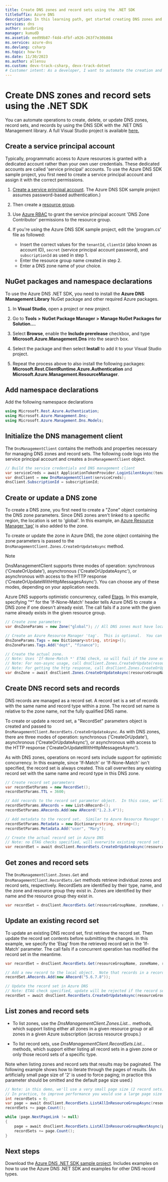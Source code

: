```yaml
---
title: Create DNS zones and record sets using the .NET SDK
titleSuffix: Azure DNS
description: In this learning path, get started creating DNS zones and record sets in Azure DNS by using the .NET SDK.
services: dns
author: asudbring
manager: kumudD
ms.assetid: eed99b87-f4d4-4fbf-a926-263f7e30b884
ms.service: azure-dns
ms.devlang: csharp
ms.topic: how-to
ms.date: 11/30/2023
ms.author: allensu
ms.custom: devx-track-csharp, devx-track-dotnet
# Customer intent: As a developer, I want to automate the creation and management of DNS zones and record sets using the .NET SDK, so that I can efficiently manage my DNS resources within Azure.
---
```


# Create DNS zones and record sets using the .NET SDK

You can automate operations to create, delete, or update DNS zones, record sets, and records by using the DNS SDK with the .NET DNS Management library. A full Visual Studio project is available [here.](https://www.microsoft.com/en-us/download/details.aspx?id=47268&WT.mc_id=DX_MVP4025064&e6b34bbe-475b-1abd-2c51-b5034bcdd6d2=True)

## Create a service principal account

Typically, programmatic access to Azure resources is granted with a dedicated account rather than your own user credentials. These dedicated accounts are called 'service principal' accounts. To use the Azure DNS SDK sample project, you first need to create a service principal account and assign it with the correct permissions.

1. [Create a service principal account](../active-directory/develop/howto-authenticate-service-principal-powershell.md). The Azure DNS SDK sample project assumes password-based authentication.)

1. Then create a [resource group](../azure-resource-manager/templates/deploy-portal.md).

1. Use [Azure RBAC](/azure/role-based-access-control/role-assignments-portal) to grant the service principal account 'DNS Zone Contributor' permissions to the resource group.

1. If you're using the Azure DNS SDK sample project, edit the 'program.cs' file as followed:

   * Insert the correct values for the `tenantId`, `clientId` (also known as account ID), `secret` (service principal account password), and `subscriptionId` as used in step 1.
   * Enter the resource group name created in step 2.
   * Enter a DNS zone name of your choice.

## NuGet packages and namespace declarations

To use the Azure DNS .NET SDK, you need to install the **Azure DNS Management Library** NuGet package and other required Azure packages.

1. In **Visual Studio**, open a project or new project.

1. Go to **Tools** **>** **NuGet Package Manager** **>** **Manage NuGet Packages for Solution...**.

1. Select **Browse**, enable the **Include prerelease** checkbox, and type **Microsoft.Azure.Management.Dns** into the search box.

1. Select the package and then select **Install** to add it to your Visual Studio project.

1. Repeat the process above to also install the following packages: **Microsoft.Rest.ClientRuntime.Azure.Authentication** and **Microsoft.Azure.Management.ResourceManager**.

## Add namespace declarations

Add the following namespace declarations

```cs
using Microsoft.Rest.Azure.Authentication;
using Microsoft.Azure.Management.Dns;
using Microsoft.Azure.Management.Dns.Models;
```

## Initialize the DNS management client

The `DnsManagementClient` contains the methods and properties necessary for managing DNS zones and record sets.  The following code logs into the service principal account and creates a `DnsManagementClient` object.

```cs
// Build the service credentials and DNS management client
var serviceCreds = await ApplicationTokenProvider.LoginSilentAsync(tenantId, clientId, secret);
var dnsClient = new DnsManagementClient(serviceCreds);
dnsClient.SubscriptionId = subscriptionId;
```

## Create or update a DNS zone

To create a DNS zone, you first need to create a "Zone" object containing the DNS zone parameters. Since DNS zones aren't linked to a specific region, the location is set to 'global'. In this example, an [Azure Resource Manager 'tag'](https://azure.microsoft.com/updates/organize-your-azure-resources-with-tags/) is also added to the zone.

To create or update the zone in Azure DNS, the zone object containing the zone parameters is passed to the `DnsManagementClient.Zones.CreateOrUpdateAsync` method.

> [!NOTE]
> DnsManagementClient supports three modes of operation: synchronous ('CreateOrUpdate'), asynchronous ('CreateOrUpdateAsync'), or asynchronous with access to the HTTP response ('CreateOrUpdateWithHttpMessagesAsync').  You can choose any of these modes, depending on your application needs.

Azure DNS supports optimistic concurrency, called [Etags](./dns-getstarted-powershell.md). In this example, specifying "*" for the 'If-None-Match' header tells Azure DNS to create a DNS zone if one doesn't already exist.  The call fails if a zone with the given name already exists in the given resource group.

```cs
// Create zone parameters
var dnsZoneParams = new Zone("global"); // All DNS zones must have location = "global"

// Create an Azure Resource Manager 'tag'.  This is optional.  You can add multiple tags
dnsZoneParams.Tags = new Dictionary<string, string>();
dnsZoneParams.Tags.Add("dept", "finance");

// Create the actual zone.
// Note: Uses 'If-None-Match *' ETAG check, so will fail if the zone exists already.
// Note: For non-async usage, call dnsClient.Zones.CreateOrUpdate(resourceGroupName, zoneName, dnsZoneParams, null, "*")
// Note: For getting the http response, call dnsClient.Zones.CreateOrUpdateWithHttpMessagesAsync(resourceGroupName, zoneName, dnsZoneParams, null, "*")
var dnsZone = await dnsClient.Zones.CreateOrUpdateAsync(resourceGroupName, zoneName, dnsZoneParams, null, "*");
```

## Create DNS record sets and records

DNS records are managed as a record set. A record set is a set of records with the same name and record type within a zone.  The record set name is relative to the zone name, not the fully qualified DNS name.

To create or update a record set, a "RecordSet" parameters object is created and passed to `DnsManagementClient.RecordSets.CreateOrUpdateAsync`. As with DNS zones, there are three modes of operation: synchronous ('CreateOrUpdate'), asynchronous ('CreateOrUpdateAsync'), or asynchronous with access to the HTTP response ('CreateOrUpdateWithHttpMessagesAsync').

As with DNS zones, operations on record sets include support for optimistic concurrency.  In this example, since 'If-Match' or 'If-None-Match' isn't specified, the record set is always created.  This call overwrites any existing record set with the same name and record type in this DNS zone.

```cs
// Create record set parameters
var recordSetParams = new RecordSet();
recordSetParams.TTL = 3600;

// Add records to the record set parameter object.  In this case, we'll add a record of type 'A'
recordSetParams.ARecords = new List<ARecord>();
recordSetParams.ARecords.Add(new ARecord("1.2.3.4"));

// Add metadata to the record set.  Similar to Azure Resource Manager tags, this is optional and you can add multiple metadata name/value pairs
recordSetParams.Metadata = new Dictionary<string, string>();
recordSetParams.Metadata.Add("user", "Mary");

// Create the actual record set in Azure DNS
// Note: no ETAG checks specified, will overwrite existing record set if one exists
var recordSet = await dnsClient.RecordSets.CreateOrUpdateAsync(resourceGroupName, zoneName, recordSetName, RecordType.A, recordSetParams);
```

## Get zones and record sets

The `DnsManagementClient.Zones.Get` and `DnsManagementClient.RecordSets.Get` methods retrieve individual zones and record sets, respectively. RecordSets are identified by their type, name, and the zone and resource group they exist in. Zones are identified by their name and the resource group they exist in.

```cs
var recordSet = dnsClient.RecordSets.Get(resourceGroupName, zoneName, recordSetName, RecordType.A);
```

## Update an existing record set

To update an existing DNS record set, first retrieve the record set. Then update the record set contents before submitting the changes. In this example, we specify the 'Etag' from the retrieved record set in the 'If-Match' parameter. The call fails if a concurrent operation has modified the record set in the meantime.

```cs
var recordSet = dnsClient.RecordSets.Get(resourceGroupName, zoneName, recordSetName, RecordType.A);

// Add a new record to the local object.  Note that records in a record set must be unique/distinct
recordSet.ARecords.Add(new ARecord("5.6.7.8"));

// Update the record set in Azure DNS
// Note: ETAG check specified, update will be rejected if the record set has changed in the meantime
recordSet = await dnsClient.RecordSets.CreateOrUpdateAsync(resourceGroupName, zoneName, recordSetName, RecordType.A, recordSet, recordSet.Etag);
```

## List zones and record sets

* To list zones, use the *DnsManagementClient.Zones.List...* methods, which support listing either all zones in a given resource group or all zones in a given Azure subscription (across resource groups.) 

* To list record sets, use *DnsManagementClient.RecordSets.List...* methods, which support either listing all record sets in a given zone or only those record sets of a specific type.

Note  when listing zones and record sets that results may be paginated.  The following example shows how to iterate through the pages of results. (An artificially small page size of '2' is used to force paging; in practice this parameter should be omitted and the default page size used.)

```cs
// Note: in this demo, we'll use a very small page size (2 record sets) to demonstrate paging
// In practice, to improve performance you would use a large page size or just use the system default
int recordSets = 0;
var page = await dnsClient.RecordSets.ListAllInResourceGroupAsync(resourceGroupName, zoneName, "2");
recordSets += page.Count();

while (page.NextPageLink != null)
{
    page = await dnsClient.RecordSets.ListAllInResourceGroupNextAsync(page.NextPageLink);
    recordSets += page.Count();
}
```

## Next steps

Download the [Azure DNS .NET SDK sample project](https://www.microsoft.com/en-us/download/details.aspx?id=47268&WT.mc_id=DX_MVP4025064&e6b34bbe-475b-1abd-2c51-b5034bcdd6d2=True). Includes examples on how to use the Azure DNS .NET SDK and examples for other DNS record types.
